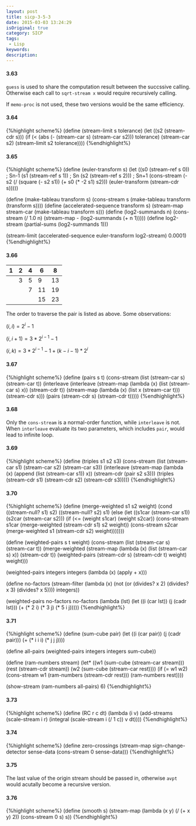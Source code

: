 ```yaml
---
layout: post
title: sicp-3-5-3
date: 2015-03-03 13:24:29
isOriginal: true
category: SICP
tags:
 - Lisp
keywords: 
description: 
---
```


#### 3.63

`guess` is used to share the computation result between the succssive calling.
Otherwise each call to `sqrt-stream x` would require recursively calling.

If `memo-proc` is not used, these two versions would be the same efficiency.

#### 3.64

{%highlight scheme%}
(define (stream-limit s tolerance)
  (let ((s2 (stream-cdr s)))
    (if (< (abs
             (-
               (stream-car s)
               (stream-car s2)))
           tolerance)
      (stream-car s2)
      (stream-limit s2 tolerance))))
{%endhighlight%}

#### 3.65

{%highlight scheme%}
(define (euler-transform s)
  (let ((s0 (stream-ref s 0))           ; Sn-1
        (s1 (stream-ref s 1))           ; Sn
        (s2 (stream-ref s 2)))          ; Sn+1
    (cons-stream (- s2 (/ (square (- s2 s1))
                          (+ s0 (* -2 s1) s2)))
                 (euler-transform (stream-cdr s)))))

(define (make-tableau transform s)
  (cons-stream s
               (make-tableau transform
                             (transform s))))
(define (accelerated-sequence transform s)
  (stream-map stream-car
              (make-tableau transform s)))
(define (log2-summands n)
  (cons-stream (/ 1.0 n)
               (stream-map - (log2-summands (+ n 1)))))
(define log2-stream
  (partial-sums (log2-summands 1)))

(stream-limit
  (accelerated-sequence euler-transform log2-stream) 0.0001)
{%endhighlight%}

#### 3.66

| 1 | 2 | 4 | 6  | 8  |
|---|---|---|----|----|
|   | 3 | 5 | 9  | 13 |
|   |   | 7 | 11 | 19 |
|   |   |   | 15 | 23 |

The order to traverse the pair is listed as above.
Some observations:

$(i,i)=2^i-1$

$(i, i + 1) = 3*2^{i-1}-1$

$(i, k) = 3*2^{i-1}-1 + (k- i - 1) * 2^i$

#### 3.67

{%highlight scheme%}
(define (pairs s t)
  (cons-stream
   (list (stream-car s) (stream-car t))
   (interleave
     (interleave
       (stream-map (lambda (x) (list (stream-car s) x))
                   (stream-cdr t))
       (stream-map (lambda (x) (list x (stream-car t)))
                   (stream-cdr s)))
     (pairs (stream-cdr s) (stream-cdr t)))))
{%endhighlight%}

#### 3.68

Only the `cons-stream` is a normal-order function, while `interleave` is not.
When `interleave` evaluate its two parameters, which includes `pair`, would lead to
infinite loop.

#### 3.69

{%highlight scheme%}
(define (triples s1 s2 s3)
  (cons-stream
    (list (stream-car s1)
          (stream-car s2)
          (stream-car s3))
    (interleave
      (stream-map
        (lambda (x) (append (list (stream-car s1))
                            x))
        (stream-cdr
          (pair s2 s3)))
      (triples (stream-cdr s1)
               (stream-cdr s2)
               (stream-cdr s3)))))
{%endhighlight%}

#### 3.70


{%highlight scheme%}
(define (merge-weighted s1 s2 weight)
  (cond ((stream-null? s1) s2)
        ((stream-null? s2) s1)
        (else
          (let ((s1car (stream-car s1))
                (s2car (stream-car s2)))
            (if (<= (weight s1car)
                    (weight s2car))
              (cons-stream s1car
                           (merge-weighted (stream-cdr s1)
                                           s2
                                           weight))
              (cons-stream s2car
                           (merge-weighted s1
                                           (stream-cdr s2)
                                           weight)))))))

(define (weighted-pairs s t weight)
  (cons-stream
    (list (stream-car s) (stream-car t))
    (merge-weighted
      (stream-map
        (lambda (x) (list (stream-car s) x))
        (stream-cdr t))
      (weighted-pairs
        (stream-cdr s)
        (stream-cdr t)
        weight)
      weight)))

(weighted-pairs integers
                integers
                (lambda (x)
                  (apply + x)))

(define no-factors
  (stream-filter
    (lambda (x)
      (not
        (or (divides? x 2)
            (divides? x 3)
            (divides? x 5))))
    integers))

(weighted-pairs no-factors
                no-factors
                (lambda (lst)
                  (let ((i (car lst))
                        (j (cadr lst)))
                    (+
                      (* 2 i)
                      (* 3 j)
                      (* 5 i j)))))
{%endhighlight%}

#### 3.71

{%highlight scheme%}
(define (sum-cube pair)
  (let ((i (car pair))
        (j (cadr pair)))
    (+ (* i i i)
       (* j j j))))

(define all-pairs
  (weighted-pairs integers integers sum-cube))

(define (ram-numbers stream)
  (let* ((w1 (sum-cube
               (stream-car stream)))
         (rest (stream-cdr stream))
         (w2 (sum-cube
               (stream-car rest))))
    (if (= w1 w2)
      (cons-stream w1
                   (ram-numbers (stream-cdr
                                  rest)))
      (ram-numbers rest))))

(show-stream (ram-numbers all-pairs) 6)
{%endhighlight%}

#### 3.73

{%highlight scheme%}
(define (RC r c dt)
  (lambda (i v)
    (add-streams
      (scale-stream i r)
      (integral (scale-stream i
                              (/ 1 c))
                v
                dt))))
{%endhighlight%}

#### 3.74

{%highlight scheme%}
(define zero-crossings
  (stream-map sign-change-detector sense-data
              (cons-stream 0 sense-data)))
{%endhighlight%}

#### 3.75

The last value of the origin stream should be passed in, otherwise `avpt`
would acutally become a recursive version.

#### 3.76

{%highlight scheme%}
(define (smooth s)
  (stream-map (lambda (x y) (/ (+ x y) 2))
              (cons-stream 0 s)
              s))
{%endhighlight%}
